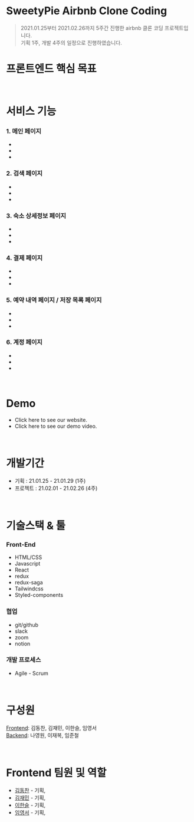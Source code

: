 # SweetyPie Airbnb Clone Coding
> 2021.01.25부터 2021.02.26까지 5주간 진행한 airbnb 클론 코딩 프로젝트입니다. <br>
> 기획 1주, 개발 4주의 일정으로 진행하였습니다.

# 프론트엔드 핵심 목표

<br>

# 서비스 기능
### 1. 메인 페이지
- 
- 
-

### 2. 검색 페이지
- 
- 
-

### 3. 숙소 상세정보 페이지
- 
- 
-

### 4. 결제 페이지
- 
- 
-

### 5. 예약 내역 페이지 / 저장 목록 페이지
- 
- 
-

### 6. 계정 페이지
- 
- 
-

<br>

# Demo
- Click here to see our website.
- Click here to see our demo video.

<br>

# 개발기간
- 기획 : 21.01.25 - 21.01.29 (1주)
- 프로젝트 : 21.02.01 - 21.02.26 (4주)

<br>

# 기술스택 & 툴
### Front-End
- HTML/CSS
- Javascript
- React
- redux
- redux-saga
- Tailwindcss
- Styled-components

### 협업
- git/github
- slack
- zoom
- notion

### 개발 프로세스
- Agile - Scrum

<br>

# 구성원
[Frontend](https://github.com/Fds17-FinalProject/SweetyPie_Frontend): 김동찬, 김재민, 이한슬, 임영서 <br>
[Backend](github.com/Fds17-FinalProject/SweetyPie_Backend): 나영원, 이재복, 임준철

<br>

# Frontend 팀원 및 역할
- [김동찬](https://github.com/dongchan-K) - 기획,
- [김재민](https://github.com/Kim-Jaemin420) - 기획,
- [이한슬](https://github.com/hanseul-lee) - 기획, 
- [임영서](https://github.com/youngseo-im) - 기획, 
